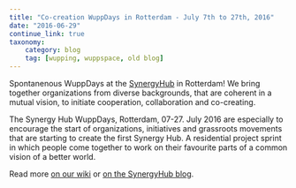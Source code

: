 ```yaml
---
title: "Co-creation WuppDays in Rotterdam - July 7th to 27th, 2016"
date: "2016-06-29"
continue_link: true
taxonomy:
    category: blog
    tag: [wupping, wuppspace, old blog]
---
```

    

Spontanenous WuppDays at the [SynergyHub](http://synergyhub.nl/) in Rotterdam! We bring together organizations from diverse backgrounds, that are coherent in a mutual vision, to initiate cooperation, collaboration and co-creating.

The Synergy Hub WuppDays, Rotterdam, 07-27. July 2016 are especially to encourage the start of organizations, initiatives and grassroots movements that are starting to create the first Synergy Hub. A residential project sprint in which people come together to work on their favourite parts of a common vision of a better world. 

Read more [on our wiki](https://yunity.atlassian.net/wiki/display/YUN/Synergy+Hub+WuppDays%2C+Rotterdam%2C+07.-27.+July+2016) or [on the SynergyHub blog](http://synergyhub.nl/2016/06/29/wuppdays-an-invitation-to-create-a-place-of-sharing-together/).